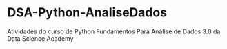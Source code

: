 # DSA-Python-AnaliseDados
Atividades do curso de Python Fundamentos Para Análise de Dados 3.0 da Data Science Academy
